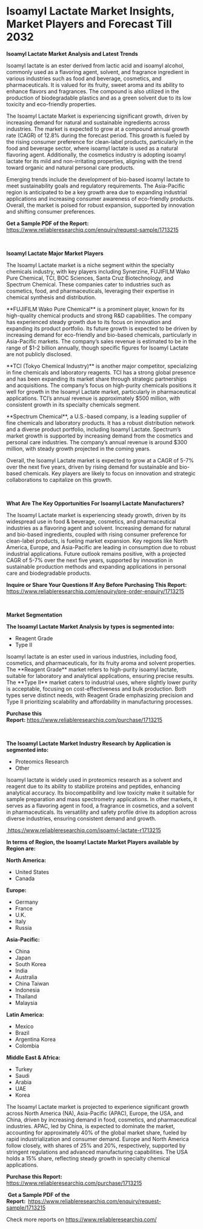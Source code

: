 <p><h1>Isoamyl Lactate Market Insights, Market Players and Forecast Till 2032</h1></p><p><strong>Isoamyl Lactate Market Analysis and Latest Trends</strong></p>
<p><p>Isoamyl lactate is an ester derived from lactic acid and isoamyl alcohol, commonly used as a flavoring agent, solvent, and fragrance ingredient in various industries such as food and beverage, cosmetics, and pharmaceuticals. It is valued for its fruity, sweet aroma and its ability to enhance flavors and fragrances. The compound is also utilized in the production of biodegradable plastics and as a green solvent due to its low toxicity and eco-friendly properties.</p><p>The Isoamyl Lactate Market is experiencing significant growth, driven by increasing demand for natural and sustainable ingredients across industries. The market is expected to grow at a compound annual growth rate (CAGR) of 12.8% during the forecast period. This growth is fueled by the rising consumer preference for clean-label products, particularly in the food and beverage sector, where isoamyl lactate is used as a natural flavoring agent. Additionally, the cosmetics industry is adopting isoamyl lactate for its mild and non-irritating properties, aligning with the trend toward organic and natural personal care products.</p><p>Emerging trends include the development of bio-based isoamyl lactate to meet sustainability goals and regulatory requirements. The Asia-Pacific region is anticipated to be a key growth area due to expanding industrial applications and increasing consumer awareness of eco-friendly products. Overall, the market is poised for robust expansion, supported by innovation and shifting consumer preferences.</p></p>
<p><strong>Get a Sample PDF of the Report:&nbsp;</strong> <a href="https://www.reliableresearchiq.com/enquiry/request-sample/1713215?utm_campaign=2132&utm_medium=2&utm_source=Github&utm_content=ia&utm_term=26012025&utm_id=isoamyl-lactate">https://www.reliableresearchiq.com/enquiry/request-sample/1713215</a></p>
<p>&nbsp;</p>
<p><strong>Isoamyl Lactate Major Market Players</strong></p>
<p><p>The Isoamyl Lactate market is a niche segment within the specialty chemicals industry, with key players including Synerzine, FUJIFILM Wako Pure Chemical, TCI, BOC Sciences, Santa Cruz Biotechnology, and Spectrum Chemical. These companies cater to industries such as cosmetics, food, and pharmaceuticals, leveraging their expertise in chemical synthesis and distribution.</p><p>**FUJIFILM Wako Pure Chemical** is a prominent player, known for its high-quality chemical products and strong R&D capabilities. The company has experienced steady growth due to its focus on innovation and expanding its product portfolio. Its future growth is expected to be driven by increasing demand for eco-friendly and bio-based chemicals, particularly in Asia-Pacific markets. The company’s sales revenue is estimated to be in the range of $1-2 billion annually, though specific figures for Isoamyl Lactate are not publicly disclosed.</p><p>**TCI (Tokyo Chemical Industry)** is another major competitor, specializing in fine chemicals and laboratory reagents. TCI has a strong global presence and has been expanding its market share through strategic partnerships and acquisitions. The company’s focus on high-purity chemicals positions it well for growth in the Isoamyl Lactate market, particularly in pharmaceutical applications. TCI’s annual revenue is approximately $500 million, with consistent growth in its specialty chemicals segment.</p><p>**Spectrum Chemical**, a U.S.-based company, is a leading supplier of fine chemicals and laboratory products. It has a robust distribution network and a diverse product portfolio, including Isoamyl Lactate. Spectrum’s market growth is supported by increasing demand from the cosmetics and personal care industries. The company’s annual revenue is around $300 million, with steady growth projected in the coming years.</p><p>Overall, the Isoamyl Lactate market is expected to grow at a CAGR of 5-7% over the next five years, driven by rising demand for sustainable and bio-based chemicals. Key players are likely to focus on innovation and strategic collaborations to capitalize on this growth.</p></p>
<p>&nbsp;</p>
<p><strong>What Are The Key Opportunities For Isoamyl Lactate Manufacturers?</strong></p>
<p><p>The Isoamyl Lactate market is experiencing steady growth, driven by its widespread use in food & beverage, cosmetics, and pharmaceutical industries as a flavoring agent and solvent. Increasing demand for natural and bio-based ingredients, coupled with rising consumer preference for clean-label products, is fueling market expansion. Key regions like North America, Europe, and Asia-Pacific are leading in consumption due to robust industrial applications. Future outlook remains positive, with a projected CAGR of 5-7% over the next five years, supported by innovation in sustainable production methods and expanding applications in personal care and biodegradable products.</p></p>
<p><strong>Inquire or Share Your Questions If Any Before Purchasing This Report:</strong> <a href="https://www.reliableresearchiq.com/enquiry/pre-order-enquiry/1713215?utm_campaign=2132&utm_medium=2&utm_source=Github&utm_content=ia&utm_term=26012025&utm_id=isoamyl-lactate">https://www.reliableresearchiq.com/enquiry/pre-order-enquiry/1713215</a></p>
<p>&nbsp;</p>
<p><strong>Market Segmentation</strong></p>
<p><strong>The Isoamyl Lactate Market Analysis by types is segmented into:</strong></p>
<p><ul><li>Reagent Grade</li><li>Type II</li></ul></p>
<p><p>Isoamyl lactate is an ester used in various industries, including food, cosmetics, and pharmaceuticals, for its fruity aroma and solvent properties. The **Reagent Grade** market refers to high-purity isoamyl lactate, suitable for laboratory and analytical applications, ensuring precise results. The **Type II** market caters to industrial uses, where slightly lower purity is acceptable, focusing on cost-effectiveness and bulk production. Both types serve distinct needs, with Reagent Grade emphasizing precision and Type II prioritizing scalability and affordability in manufacturing processes.</p></p>
<p><strong>Purchase this Report:&nbsp;</strong><a href="https://www.reliableresearchiq.com/purchase/1713215?utm_campaign=2132&utm_medium=2&utm_source=Github&utm_content=ia&utm_term=26012025&utm_id=isoamyl-lactate">https://www.reliableresearchiq.com/purchase/1713215</a></p>
<p>&nbsp;</p>
<p><strong>The Isoamyl Lactate Market Industry Research by Application is segmented into:</strong></p>
<p><ul><li>Proteomics Research</li><li>Other</li></ul></p>
<p><p>Isoamyl lactate is widely used in proteomics research as a solvent and reagent due to its ability to stabilize proteins and peptides, enhancing analytical accuracy. Its biocompatibility and low toxicity make it suitable for sample preparation and mass spectrometry applications. In other markets, it serves as a flavoring agent in food, a fragrance in cosmetics, and a solvent in pharmaceuticals. Its versatility and safety profile drive its adoption across diverse industries, ensuring consistent demand and growth.</p></p>
<p><a href="https://www.reliableresearchiq.com/isoamyl-lactate-r1713215?utm_campaign=2132&utm_medium=2&utm_source=Github&utm_content=ia&utm_term=26012025&utm_id=isoamyl-lactate">&nbsp;https://www.reliableresearchiq.com/isoamyl-lactate-r1713215</a></p>
<p><strong>In terms of Region, the Isoamyl Lactate Market Players available by Region are:</strong></p>
<p>
    <p> <strong> North America: </strong>
        <ul>
            <li>United States</li>
            <li>Canada</li>
        </ul>
        </p> 
    <p> <strong> Europe: </strong>
        <ul>
            <li>Germany</li>
            <li>France</li>
            <li>U.K.</li>
            <li>Italy</li>
            <li>Russia</li>
        </ul>
        </p> 
    <p> <strong> Asia-Pacific: </strong>
        <ul>
            <li>China</li>
            <li>Japan</li>
            <li>South Korea</li>
            <li>India</li>
            <li>Australia</li>
            <li>China Taiwan</li>
            <li>Indonesia</li>
            <li>Thailand</li>
            <li>Malaysia</li>
        </ul>
        </p> 
    <p> <strong> Latin America: </strong>
        <ul>
            <li>Mexico</li>
            <li>Brazil</li>
            <li>Argentina Korea</li>
            <li>Colombia</li>
        </ul>
        </p> 
    <p> <strong> Middle East & Africa: </strong>
        <ul>
            <li>Turkey</li>
            <li>Saudi</li>
            <li>Arabia</li>
            <li>UAE</li>
            <li>Korea</li>
        </ul>
    </p>
    </p>
<p><p>The Isoamyl Lactate market is projected to experience significant growth across North America (NA), Asia-Pacific (APAC), Europe, the USA, and China, driven by increasing demand in food, cosmetics, and pharmaceutical industries. APAC, led by China, is expected to dominate the market, accounting for approximately 40% of the global market share, fueled by rapid industrialization and consumer demand. Europe and North America follow closely, with shares of 25% and 20%, respectively, supported by stringent regulations and advanced manufacturing capabilities. The USA holds a 15% share, reflecting steady growth in specialty chemical applications.</p></p>
<p><strong>Purchase this Report: </strong><a href="https://www.reliableresearchiq.com/purchase/1713215?utm_campaign=2132&utm_medium=2&utm_source=Github&utm_content=ia&utm_term=26012025&utm_id=isoamyl-lactate">https://www.reliableresearchiq.com/purchase/1713215</a></p>
<p>&nbsp;<strong>Get a Sample PDF of the Report:&nbsp;&nbsp;</strong><a href="https://www.reliableresearchiq.com/enquiry/request-sample/1713215?utm_campaign=2132&utm_medium=2&utm_source=Github&utm_content=ia&utm_term=26012025&utm_id=isoamyl-lactate">https://www.reliableresearchiq.com/enquiry/request-sample/1713215</a></p>
<p><strong></strong></p>
<p>Check more reports on <a href="https://www.reliableresearchiq.com/?utm_campaign=2132&utm_medium=2&utm_source=Github&utm_content=ia&utm_term=26012025&utm_id=isoamyl-lactate">https://www.reliableresearchiq.com/</a></p>